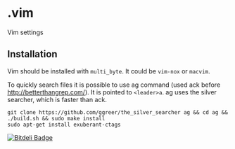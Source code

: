 .vim
====

Vim settings

## Installation

Vim should be installed with `multi_byte`. It could be `vim-nox` or `macvim`.

To quickly search files it is possible to use ag command
(used ack before http://betterthangrep.com/). It is pointed to `<leader>a`.
ag uses the silver searcher, which is faster than ack.

    git clone https://github.com/ggreer/the_silver_searcher ag && cd ag && ./build.sh && sudo make install
    sudo apt-get install exuberant-ctags


[![Bitdeli Badge](https://d2weczhvl823v0.cloudfront.net/pavlov99/.vim/trend.png)](https://bitdeli.com/free "Bitdeli Badge")

